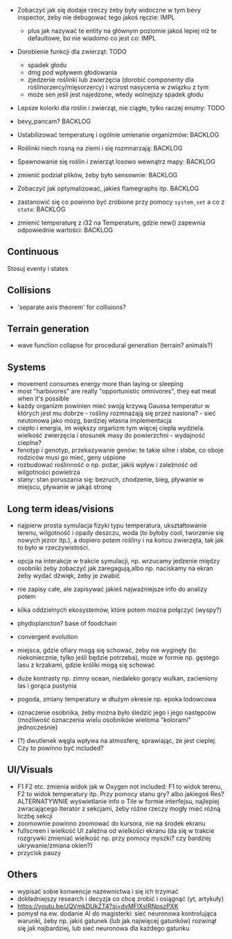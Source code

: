 - Zobaczyć jak się dodaje rzeczy żeby były widoczne w tym bevy inspector, żeby nie debugować tego jakoś ręczie: IMPL
    - plus jak nazywać te entity na głównym poziomie jakoś lepiej niż te defaultowe, bo nie wiadomo co jest co: IMPL

- Dorobienie funkcji dla zwierząt: TODO
    - spadek głodu
    - dmg pod wpływem głodowania
    - zjedzenie roślinki lub zwierzęcia (dorobić componenty dla roślinorzercy/mięsorzercy) i wzrost nasycenia w związku z tym
    - może sen jeśli jest najedzone, wtedy wolnejszy spadek głodu
- Lepsze kolorki dla roślin i zwierząt, nie ciągłe, tylko raczej enumy: TODO

- bevy_pancam? BACKLOG
- Ustabilizować temperaturę i ogólnie umieranie organizmów: BACKLOG
- Roślinki niech rosną na ziemi i się rozmnarzają: BACKLOG
- Spawnowanie się roślin i zwierząt losowo wewnątrz mapy: BACKLOG

- zmienić podział plików, żeby było sensownie: BACKLOG
- Zobaczyć jak optymalizować, jakieś flamegraphs itp. BACKLOG
- zastanowić się co powinno być zrobione przy pomocy `system_set` a co z `state`: BACKLOG
- zmienić temperaturę z i32 na Temperature, gdzie new() zapewnia odpowiednie wartości: BACKLOG


## Continuous

Stosuj eventy i states

## Collisions
- ‌'separate axis theorem' for collisions?

## Terrain generation
- ‌wave function collapse for procedural generation (terrain? animals?)

## Systems
- movement consumes energy more than laying or sleeping
- ‌most "harbivores" are really "opportunistic omnivores", they eat meat when it's possible
- każdy organizm powinien mieć swoją krzywą Gaussa temperatur w których jest mu dobrze
‌- rośliny rozmnażają się przez nasiona?
‌- sieć neutonowa jako mózg, bardziej własna implementacja
- ‌ciepło i energia, im większy organizm tym więcej ciepła wydziela. wielkość zwierzęcia i stosunek masy do powierzchni - wydajność cieplna?
- ‌fenotyp i genotyp, przekazywanie genów: te takie silne i słabe, co oboje rodziców musi go mieć, geny uśpione
- ‌rozbudować roślinność o np. pożar, jakiś wpływ i zależność od wilgotności powietrza
- ‌stany: stan poruszania się: bezruch, chodzenie, bieg, pływanie w miejscu, pływanie w jakąś stronę

## Long term ideas/visions
- najpierw prosta symulacja fizyki typu temperatura, ukształtowanie terenu, wilgotność i opady deszczu, woda (to byłoby cool, tworzenie się nowych jezior itp.), a dopiero potem rośliny i na końcu zwierzęta, tak jak to było w rzeczywistości.

- ‌opcja na interakcje w trakcie symulacji, np. wrzucamy jedzenie między osobniki żeby zobaczyć jak zaregagują,albo np. naciskamy na ekran żeby wydać dźwięk, żeby je zwabić
- ‌nie zapisy całe, ale zapisywać jakieś najważniejsze info do analizy potem
- ‌kilka oddzielnych ekosystemów, które potem można połączyć (wyspy?)
- ‌phydoplancton? base of foodchain
- ‌convergent evolution

- ‌miejsca, gdzie ofiary mogą się schować, żeby nie wyginęły (to niekoniecznie, tylko jeśli będzie potrzeba), może w formie np. gęstego lasu z krzakami, gdzie króliki mogą się schować
- ‌duże kontrasty np. zimny ocean, niedaleko gorący wulkan, zacieniony las i gorąca pustynia
- ‌pogoda, zmiany temperatury w dłużym okresie np. epoka lodowcowa
- ‌oznaczenie osobnika, żeby można było śledzić jego i jego następców (możliwość oznaczenia wielu osobników wieloma "kolorami" jednocześnie)
- ‌(?) dwutlenek węgla wpływa na atmosferę, sprawiając, że jest cieplej. Czy to powinno być included?

## UI/Visuals
- F1 F2 etc. zmienia widok jak w Oxygen not included: F1 to widok terenu, F2 to widok temperatury itp. Przy pomocy stanu gry? albo jakiegoś Res? ALTERNATYWNIE ‌wyświetlanie info o Tile w formie interfejsu, najlepiej zwracającego Iterator z sekcjami, żeby różne rzeczy mogły mieć różną liczbę sekcji
- ‌zoomownie powinno zoomować do kursora, nie na środek ekranu
- ‌fullscreen i wielkość UI zależna od wielkości ekranu (da się w trakcie rozgrywki zmieniać wielkość np. przy pomocy myszki? czy bardziej ukrywanie/zmiana okien?)
- przycisk pauzy

## Others
- ‌wypisać sobie konwencje nazewnictwa i się ich trzymać
- ‌dokładniejszy research i decyzja co chcę zrobić i osiągnąć (yt, artykuły)
- ‌https://youtu.be/JQVmkDUkZT4?si=dyMFlXsIRNpszPXK
- ‌pomysł na ew. dodanie AI do magisterki: sieć neuronowa kontrolująca warunki, żeby np. jakiś gatunek (lub jak najwięcej gatunków) rozwinął się jak najbardziej, lub sieć neuronowa dla każdego gatunku
